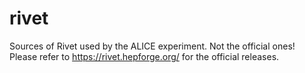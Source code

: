 # rivet
Sources of Rivet used by the ALICE experiment. Not the official ones! Please refer to https://rivet.hepforge.org/ for the official releases.
